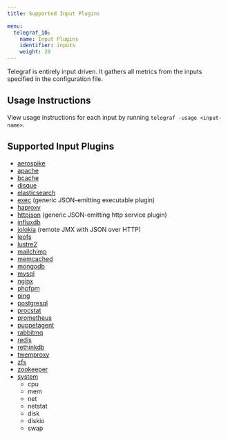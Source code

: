 ```yaml
---
title: Supported Input Plugins

menu:
  telegraf_10:
    name: Input Plugins
    identifier: inputs
    weight: 20
---
```


Telegraf is entirely input driven. It gathers all metrics from the inputs specified in the configuration file.

## Usage Instructions

View usage instructions for each input by running `telegraf -usage <input-name>`.

## Supported Input Plugins

* [aerospike](https://github.com/influxdb/telegraf/tree/master/plugins/inputs/aerospike)
* [apache](https://github.com/influxdb/telegraf/tree/master/plugins/inputs/apache)
* [bcache](https://github.com/influxdb/telegraf/tree/master/plugins/inputs/bcache)
* [disque](https://github.com/influxdb/telegraf/tree/master/plugins/inputs/disque)
* [elasticsearch](https://github.com/influxdb/telegraf/tree/master/plugins/inputs/elasticsearch)
* [exec](https://github.com/influxdb/telegraf/tree/master/plugins/inputs/exec) (generic JSON-emitting executable plugin)
* [haproxy](https://github.com/influxdb/telegraf/tree/master/plugins/inputs/haproxy)
* [httpjson](https://github.com/influxdb/telegraf/tree/master/plugins/inputs/httpjson) (generic JSON-emitting http service plugin)
* [influxdb](https://github.com/influxdata/telegraf/tree/master/plugins/inputs/influxdb)
* [jolokia](https://github.com/influxdb/telegraf/tree/master/plugins/inputs/jolokia) (remote JMX with JSON over HTTP)
* [leofs](https://github.com/influxdb/telegraf/tree/master/plugins/inputs/leofs)
* [lustre2](https://github.com/influxdb/telegraf/tree/master/plugins/inputs/lustre2)
* [mailchimp](https://github.com/influxdb/telegraf/tree/master/plugins/inputs/mailchimp)
* [memcached](https://github.com/influxdb/telegraf/tree/master/plugins/inputs/memcached)
* [mongodb](https://github.com/influxdb/telegraf/tree/master/plugins/inputs/mongodb)
* [mysql](https://github.com/influxdb/telegraf/tree/master/plugins/inputs/mysql)
* [nginx](https://github.com/influxdb/telegraf/tree/master/plugins/inputs/nginx)
* [phpfpm](https://github.com/influxdb/telegraf/tree/master/plugins/inputs/phpfpm)
* [ping](https://github.com/influxdb/telegraf/tree/master/plugins/inputs/ping)
* [postgresql](https://github.com/influxdb/telegraf/tree/master/plugins/inputs/postgresql)
* [procstat](https://github.com/influxdb/telegraf/tree/master/plugins/inputs/procstat)
* [prometheus](https://github.com/influxdb/telegraf/tree/master/plugins/inputs/prometheus)
* [puppetagent](https://github.com/influxdb/telegraf/tree/master/plugins/inputs/puppetagent)
* [rabbitmq](https://github.com/influxdb/telegraf/tree/master/plugins/inputs/rabbitmq)
* [redis](https://github.com/influxdb/telegraf/tree/master/plugins/inputs/redis)
* [rethinkdb](https://github.com/influxdb/telegraf/tree/master/plugins/inputs/rethinkdb)
* [twemproxy](https://github.com/influxdb/telegraf/tree/master/plugins/inputs/twemproxy)
* [zfs](https://github.com/influxdb/telegraf/tree/master/plugins/inputs/zfs)
* [zookeeper](https://github.com/influxdb/telegraf/tree/master/plugins/inputs/zookeeper)
* [system](https://github.com/influxdb/telegraf/tree/master/plugins/inputs/system)
    * cpu
    * mem
    * net
    * netstat
    * disk
    * diskio
    * swap
